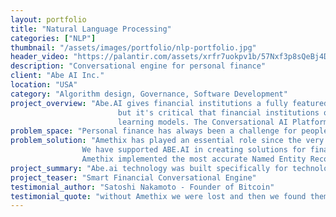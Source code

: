 ```yaml
---
layout: portfolio
title: "Natural Language Processing"
categories: ["NLP"]
thumbnail: "/assets/images/portfolio/nlp-portfolio.jpg"
header_video: "https://palantir.com/assets/xrfr7uokpv1b/57Nxf3p8sQeBj4DgAJ1o9r/1ac398723106f705b55d1b1040ce5037/home.mp4"
description: "Conversational engine for personal finance"
client: "Abe AI Inc."
location: "USA"
category: "Algorithm design, Governance, Software Development"
project_overview: "Abe.AI gives financial institutions a fully featured product with the Virtual Financial Assistant,
						but it's critical that financial institutions own their roadmap and the data underlying machine
						learning models. The Conversational AI Platform empowers financial institutions to leverage AI in finance for better customer experiences and increased operational efficiency."
problem_space: "Personal finance has always been a challenge for people who struggle with their money. Abe AI conversational engine - chatbot - is an advanced AI-based solution that helps people manage their money in the most natural way."
problem_solution: "Amethix has played an essential role since the very early stage of the product.
				We have supported ABE.AI in creating solutions for financial services for medium-sized credit unions and financial aggregators in the USA. The entire conversation engine has been designed and integrated with advanced NLP techniques, from off-the-shelf machine learning methods to more advanced deep learning techniques. <br />
				Amethix implemented the most accurate Named Entity Recognition and Intent classification models, provided algorithms in the space of domain-specific language modeling, sentiment analysis and short-text queries."
project_summary: "Abe.ai technology was built specifically for technology in banks, credit unions, and wealth managers."
project_teaser: "Smart Financial Conversational Engine"
testimonial_author: "Satoshi Nakamoto - Founder of Bitcoin"
testimonial_quote: "without Amethix we were lost and then we found them and our business went fuckin viral and we became millionaires"
---
```


